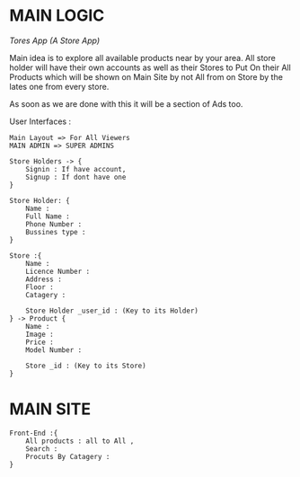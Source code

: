 MAIN LOGIC
==========

*Tores App (A Store App)*

Main idea is to explore all available products near by your area. All store holder will have their own accounts as well as their Stores to Put On their All Products which will be shown on Main Site by not All from on Store by the lates one from every store.

As soon as we are done with this it will be a section of Ads too.

User Interfaces :
	
	Main Layout => For All Viewers
	MAIN ADMIN => SUPER ADMINS

	Store Holders -> {
		Signin : If have account,
		Signup : If dont have one
	}

	Store Holder: {
		Name : 
		Full Name :
		Phone Number :
		Bussines type :
	}

	Store :{
		Name : 
		Licence Number :
		Address :
		Floor : 
		Catagery :

		Store Holder _user_id : (Key to its Holder)
	} -> Product {
		Name : 
		Image : 
		Price :
		Model Number :

		Store _id : (Key to its Store)
	}


MAIN SITE 
=========

	Front-End :{
		All products : all to All ,
		Search : 
		Procuts By Catagery :
	}